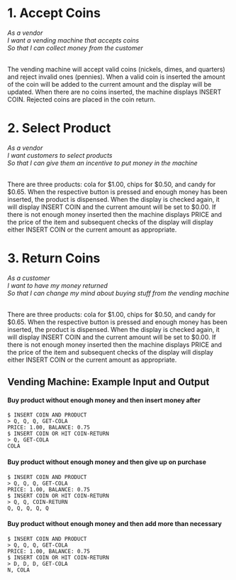 # 1. Accept Coins
<i>
As a vendor<br>
I want a vending machine that accepts coins<br>
So that I can collect money from the customer<br>
</i>
<br>

The vending machine will accept valid coins (nickels, dimes, and quarters) and reject invalid ones (pennies). When a valid coin is inserted the amount of the coin will be added to the current amount and the display will be updated. When there are no coins inserted, the machine displays INSERT COIN. Rejected coins are placed in the coin return.

# 2. Select Product
<i>
As a vendor<br>
I want customers to select products<br>
So that I can give them an incentive to put money in the machine<br>
</i>
<br>

There are three products: cola for $1.00, chips for $0.50, and candy for $0.65. 
When the respective button is pressed and enough money has been inserted, 
the product is dispensed. 
When the display is checked again, it will display INSERT COIN and the current amount will be set to $0.00. 
If there is not enough money inserted then the machine displays PRICE and the price of the item and subsequent checks of the display will display either INSERT COIN or the current amount as appropriate.


# 3. Return Coins
<i>
As a customer<br>
I want to have my money returned<br>
So that I can change my mind about buying stuff from the vending machine<br>
</i>
<br>

There are three products: cola for $1.00, chips for $0.50, and candy for $0.65. When the respective button is pressed and enough money has been inserted, the product is dispensed. When the display is checked again, it will display INSERT COIN and the current amount will be set to $0.00. If there is not enough money inserted then the machine displays PRICE and the price of the item and subsequent checks of the display will display either INSERT COIN or the current amount as appropriate.


## Vending Machine: Example Input and Output
#### Buy product without enough money and then insert money after
```
$ INSERT COIN AND PRODUCT
> Q, Q, Q, GET-COLA
PRICE: 1.00, BALANCE: 0.75
$ INSERT COIN OR HIT COIN-RETURN 
> Q, GET-COLA
COLA
```

#### Buy product without enough money and then give up on purchase
```
$ INSERT COIN AND PRODUCT
> Q, Q, Q, GET-COLA
PRICE: 1.00, BALANCE: 0.75
$ INSERT COIN OR HIT COIN-RETURN 
> Q, Q, COIN-RETURN
Q, Q, Q, Q, Q
```
#### Buy product without enough money and then add more than necessary
```
$ INSERT COIN AND PRODUCT
> Q, Q, Q, GET-COLA
PRICE: 1.00, BALANCE: 0.75
$ INSERT COIN OR HIT COIN-RETURN 
> D, D, D, GET-COLA
N, COLA
```

